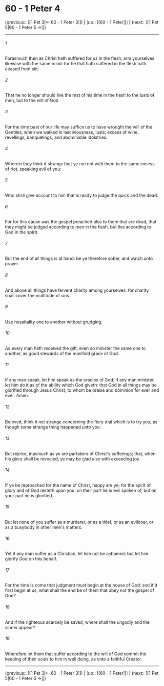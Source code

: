# 60 - 1 Peter 4

(previous:: [[1 Pet 3|← 60 - 1 Peter 3]]) | (up:: [[60 - 1 Peter]]) | (next:: [[1 Pet 5|60 - 1 Peter 5 →]])

***


###### 1 
Forasmuch then as Christ hath suffered for us in the flesh, arm yourselves likewise with the same mind: for he that hath suffered in the flesh hath ceased from sin; 

###### 2 
That he no longer should live the rest of his time in the flesh to the lusts of men, but to the will of God. 

###### 3 
For the time past of our life may suffice us to have wrought the will of the Gentiles, when we walked in lasciviousness, lusts, excess of wine, revellings, banquetings, and abominable idolatries: 

###### 4 
Wherein they think it strange that ye run not with them to the same excess of riot, speaking evil of you: 

###### 5 
Who shall give account to him that is ready to judge the quick and the dead. 

###### 6 
For for this cause was the gospel preached also to them that are dead, that they might be judged according to men in the flesh, but live according to God in the spirit. 

###### 7 
But the end of all things is at hand: be ye therefore sober, and watch unto prayer. 

###### 8 
And above all things have fervent charity among yourselves: for charity shall cover the multitude of sins. 

###### 9 
Use hospitality one to another without grudging. 

###### 10 
As every man hath received the gift, even so minister the same one to another, as good stewards of the manifold grace of God. 

###### 11 
If any man speak, let him speak as the oracles of God; if any man minister, let him do it as of the ability which God giveth: that God in all things may be glorified through Jesus Christ, to whom be praise and dominion for ever and ever. Amen. 

###### 12 
Beloved, think it not strange concerning the fiery trial which is to try you, as though some strange thing happened unto you: 

###### 13 
But rejoice, inasmuch as ye are partakers of Christ's sufferings; that, when his glory shall be revealed, ye may be glad also with exceeding joy. 

###### 14 
If ye be reproached for the name of Christ, happy are ye; for the spirit of glory and of God resteth upon you: on their part he is evil spoken of, but on your part he is glorified. 

###### 15 
But let none of you suffer as a murderer, or as a thief, or as an evildoer, or as a busybody in other men's matters. 

###### 16 
Yet if any man suffer as a Christian, let him not be ashamed; but let him glorify God on this behalf. 

###### 17 
For the time is come that judgment must begin at the house of God: and if it first begin at us, what shall the end be of them that obey not the gospel of God? 

###### 18 
And if the righteous scarcely be saved, where shall the ungodly and the sinner appear? 

###### 19 
Wherefore let them that suffer according to the will of God commit the keeping of their souls to him in well doing, as unto a faithful Creator.

***

(previous:: [[1 Pet 3|← 60 - 1 Peter 3]]) | (up:: [[60 - 1 Peter]]) | (next:: [[1 Pet 5|60 - 1 Peter 5 →]])
